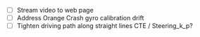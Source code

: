- [ ] Stream video to web page
- [ ] Address Orange Crash gyro calibration drift
- [ ] Tighten driving path along straight lines
    CTE / Steering_k_p?
